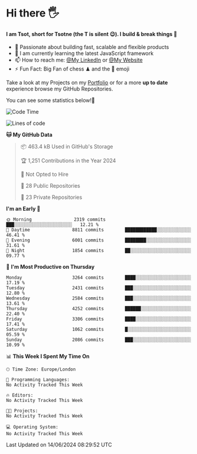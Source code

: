 # Hi there :raised_hand_with_fingers_splayed:
#### I am Tsot, short for Tsotne (the T is silent :wink:). I build & break things :space_invader:
- :telescope: Passionate about building fast, scalable and flexible products
- :seedling: I am currently learning the latest JavaScript framework 
- :mailbox: How to reach me: [@My LinkedIn](https://www.linkedin.com/in/tsotne-gvadzabia/) or [@My Website](https://tsotne.co.uk/contact)
- :zap: Fun Fact: Big Fan of chess ♟ and the 👾 emoji

Take a look at my Projects on my [Portfolio](https://tsotne.co.uk/) or for a more **up to date** experience browse my GitHub Repositories.

You can see some statistics below!:space_invader:
<!--START_SECTION:waka-->
![Code Time](http://img.shields.io/badge/Code%20Time-761%20hrs%202%20mins-blue)

![Lines of code](https://img.shields.io/badge/From%20Hello%20World%20I%27ve%20Written-6.4%20million%20lines%20of%20code-blue)

**🐱 My GitHub Data** 

> 📦 463.4 kB Used in GitHub's Storage 
 > 
> 🏆 1,251 Contributions in the Year 2024
 > 
> 🚫 Not Opted to Hire
 > 
> 📜 28 Public Repositories 
 > 
> 🔑 23 Private Repositories 
 > 
**I'm an Early 🐤** 

```text
🌞 Morning                2319 commits        ███░░░░░░░░░░░░░░░░░░░░░░   12.21 % 
🌆 Daytime                8811 commits        ████████████░░░░░░░░░░░░░   46.41 % 
🌃 Evening                6001 commits        ████████░░░░░░░░░░░░░░░░░   31.61 % 
🌙 Night                  1854 commits        ██░░░░░░░░░░░░░░░░░░░░░░░   09.77 % 
```
📅 **I'm Most Productive on Thursday** 

```text
Monday                   3264 commits        ████░░░░░░░░░░░░░░░░░░░░░   17.19 % 
Tuesday                  2431 commits        ███░░░░░░░░░░░░░░░░░░░░░░   12.80 % 
Wednesday                2584 commits        ███░░░░░░░░░░░░░░░░░░░░░░   13.61 % 
Thursday                 4252 commits        ██████░░░░░░░░░░░░░░░░░░░   22.40 % 
Friday                   3306 commits        ████░░░░░░░░░░░░░░░░░░░░░   17.41 % 
Saturday                 1062 commits        █░░░░░░░░░░░░░░░░░░░░░░░░   05.59 % 
Sunday                   2086 commits        ███░░░░░░░░░░░░░░░░░░░░░░   10.99 % 
```


📊 **This Week I Spent My Time On** 

```text
🕑︎ Time Zone: Europe/London

💬 Programming Languages: 
No Activity Tracked This Week

🔥 Editors: 
No Activity Tracked This Week

🐱‍💻 Projects: 
No Activity Tracked This Week

💻 Operating System: 
No Activity Tracked This Week
```


 Last Updated on 14/06/2024 08:29:52 UTC
<!--END_SECTION:waka-->
